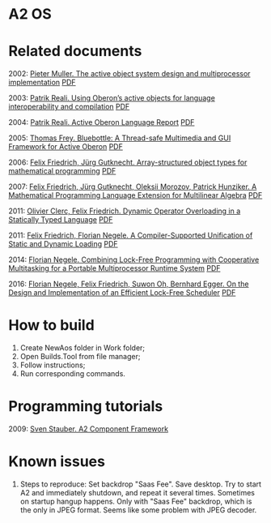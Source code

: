 ﻿# A2 OS


# Related documents
2002: [Pieter Muller. The active object system design and multiprocessor implementation](https://www.research-collection.ethz.ch/handle/20.500.11850/147091) [PDF](Docs/2002_ActiveObjectSystemDesign.pdf)

2003: [Patrik Reali. Using Oberon’s active objects for language interoperability and compilation](https://www.research-collection.ethz.ch/handle/20.500.11850/72831) [PDF](Docs/2003_ActiveObjectsLanguageInteroperability.pdf)

2004: [Patrik Reali. Active Oberon Language Report](https://oberoncore.ru/_media/wiki/lang/reali_p.active_oberon_language_report.en.pdf) [PDF](Docs/2004_ActiveOberonLanguageReport.pdf)

2005: [Thomas Frey. Bluebottle: A Thread-safe Multimedia and GUI Framework for Active Oberon](https://www.research-collection.ethz.ch/handle/20.500.11850/72739) [PDF](Docs/2005_Bluebottle.pdf)

2006: [Felix Friedrich, Jürg Gutknecht. Array-structured object types for mathematical programming](http://people.inf.ethz.ch/felixf/pdfs/2006_ArrayStructuredOT.pdf) [PDF](Docs/2006_ArrayStructuredObjectTypes.pdf)

2007: [Felix Friedrich, Jürg Gutknecht, Oleksii Morozov, Patrick Hunziker. A Mathematical Programming Language Extension for Multilinear Algebra](http://people.inf.ethz.ch/felixf/pdfs/2007_ProgrammingMultilinearAlgebra.pdf) [PDF](Docs/2007_ProgrammingMultilinearAlgebra.pdf)

2011: [Olivier Clerc, Felix Friedrich. Dynamic Operator Overloading in a Statically Typed Language](http://people.inf.ethz.ch/felixf/pdfs/2011_DynamicOperatorOverloading.pdf) [PDF](Docs/2011_DynamicOperatorOverloading.pdf)

2011: [Felix Friedrich, Florian Negele. A Compiler-Supported Unification of Static and Dynamic Loading](http://people.inf.ethz.ch/felixf/pdfs/2011_UnifiedStaticDynamicLoading.pdf) [PDF](Docs/2011_UnifiedStaticDynamicLoading.pdf)

2014: [Florian Negele. Combining Lock-Free Programming with Cooperative Multitasking for a Portable Multiprocessor Runtime System](https://www.research-collection.ethz.ch/handle/20.500.11850/154828) [PDF](Docs/2014_LockFreeProgramming.pdf)

2016: [Florian Negele, Felix Friedrich, Suwon Oh, Bernhard Egger. On the Design and Implementation of an Efficient Lock-Free Scheduler](http://people.inf.ethz.ch/felixf/pdfs/2016_JSSP_OnTheDesignOfALockFreeScheduler.pdf) [PDF](Docs/2016_OnTheDesignOfALockFreeScheduler.pdf)

# How to build
1. Create NewAos folder in Work folder;
2. Open Builds.Tool from file manager;
3. Follow instructions;
4. Run corresponding commands.

# Programming tutorials
2009: [Sven Stauber. A2 Component Framework](Docs/A2%20Component%20Framework.pdf)

# Known issues
1. Steps to reproduce: Set backdrop "Saas Fee". Save desktop. Try to start A2 and immediately shutdown, and repeat it several times. Sometimes on startup hangup happens. Only with "Saas Fee" backdrop, which is the only in JPEG format. Seems like some problem with JPEG decoder.


